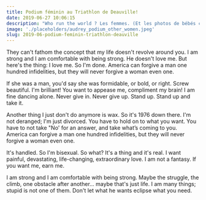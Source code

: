 ```yaml
---
title: Podium féminin au Triathlon de Deauville!
date: 2019-06-27 10:06:15
description: "Who run the world ? Les femmes. (Et les photos de bébés chatons.) On vous raconte cette journée couronnée par le succès d'Audrey."
image: './placeholders/audrey_podium_other_women.jpeg'
slug: 2019-06-podium-feminin-triathlon-deauville
---
```


They can't fathom the concept that my life doesn't revolve around you. I am strong and I am comfortable with being strong. He doesn't love me. But here's the thing: I love me. So I'm done. America can forgive a man one hundred infidelities, but they will never forgive a woman even one.

If she was a man, you'd say she was formidable, or bold, or right. Screw beautiful. I'm brilliant! You want to appease me, compliment my brain! I am fine dancing alone. Never give in. Never give up. Stand up. Stand up and take it.

Another thing I just don't do anymore is wax. So it's 1976 down there. I'm not deranged; I'm just divorced. You have to hold on to what you want. You have to not take "No' for an answer, and take what’s coming to you. America can forgive a man one hundred infidelities, but they will never forgive a woman even one.

It's handled. So I'm bisexual. So what? It's a thing and it's real. I want painful, devastating, life-changing, extraordinary love. I am not a fantasy. If you want me, earn me.

I am strong and I am comfortable with being strong. Maybe the struggle, the climb, one obstacle after another… maybe that's just life. I am many things; stupid is not one of them. Don't let what he wants eclipse what you need.
